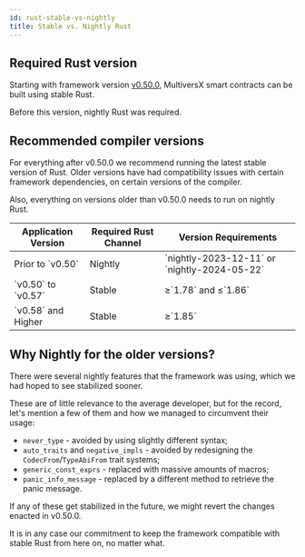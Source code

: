 ```yaml
---
id: rust-stable-vs-nightly
title: Stable vs. Nightly Rust
---
```


[comment]: # (mx-abstract)

## Required Rust version

Starting with framework version [v0.50.0](https://crates.io/crates/multiversx-sc/0.50.0), MultiversX smart contracts can be built using stable Rust.

Before this version, nightly Rust was required.

[comment]: # (mx-context-auto)

## Recommended compiler versions

For everything after v0.50.0 we recommend running the latest stable version of Rust. Older versions have had compatibility issues with certain framework dependencies, on certain versions of the compiler.

Also, everything on versions older than v0.50.0 needs to run on nightly Rust.

<table>
   <thead>
      <tr>
         <th>Application Version</th>
         <th>Required Rust Channel</th>
         <th>Version Requirements</th>
      </tr>
   </thead>
   <tbody class="table-center-content">
      <tr>
         <td>Prior to `v0.50`</td>
         <td>Nightly</td>
         <td>`nightly-2023-12-11` or `nightly-2024-05-22`</td>
      </tr>
      <tr>
         <td>`v0.50` to `v0.57`</td>
         <td>Stable</td>
         <td>≥`1.78` and ≤`1.86`</td>
      </tr>
      <tr>
         <td>`v0.58` and Higher</td>
         <td>Stable</td>
         <td>≥`1.85`</td>
      </tr>
   </tbody>
</table>

[comment]: # (mx-context-auto)

## Why Nightly for the older versions?

There were several nightly features that the framework was using, which we had hoped to see stabilized sooner.

These are of little relevance to the average developer, but for the record, let's mention a few of them and how we managed to circumvent their usage:

- `never_type` - avoided by using slightly different syntax;
- `auto_traits` and `negative_impls` - avoided by redesigning the `CodecFrom`/`TypeAbiFrom` trait systems;
- `generic_const_exprs` - replaced with massive amounts of macros;
- `panic_info_message` - replaced by a different method to retrieve the panic message.

If any of these get stabilized in the future, we might revert the changes enacted in v0.50.0.

It is in any case our commitment to keep the framework compatible with stable Rust from here on, no matter what.
